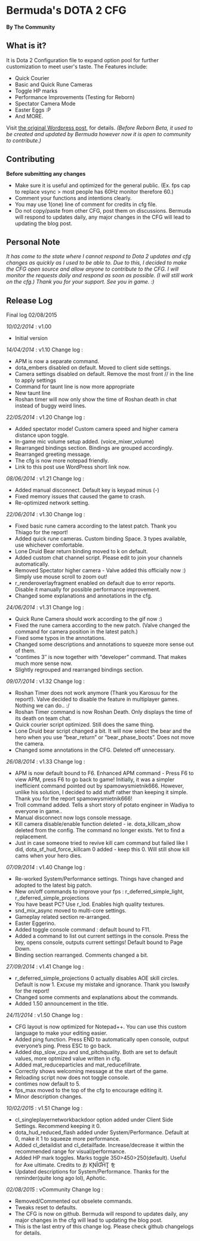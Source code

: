 ﻿Bermuda's DOTA 2 CFG
==============
**By The Community**



What is it?
--------------
It is Dota 2 Configuration file to expand option pool for further customization to meet user's taste.
The Features include:
- Quick Courier
- Basic and Quick Rune Cameras
- Toggle HP marks
- Performance Improvements (Testing for Reborn)
- Spectator Camera Mode
- Easter Eggs :P
- And MORE.

Visit [the original Wordpress post](wp.me/p18fP6-ir), for details.
*(Before Reborn Beta, it used to be created and updated by Bermuda however now it is open to community to contribute.)*

Contributing
--------------
**Before submitting any changes**
- Make sure it is useful and optimized for the general public. (Ex. fps cap to replace vsync > most people has 60Hz monitor therefore 60.)
- Comment your functions and intentions clearly.
- You may use 1(one) line of comment for credits in cfg file.
- Do not copy/paste from other CFG, post them on discussions.
Bermuda will respond to updates daily, any major changes in the CFG will lead to updating the blog post.


Personal Note
--------------
*It has come to the state where I cannot respond to Dota 2 updates and cfg changes as quickly as I used to be able to.*
*Due to this, I decided to make the CFG open source and allow anyone to contribute to the CFG. I will monitor the requests daily and respond as soon as possible. (I will still work on the cfg.)*
*Thank you for your support. See you in game. :)*


Release Log
--------------
Final log 02/08/2015

*10/02/2014* : v1.00
- Initial version

*14/04/2014* : v1.10
Change log :
- APM is now a separate command.
- dota_embers disabled on default. Moved to client side settings.
- Camera settings disabled on default. Remove the most front // in the line to apply settings
- Command for taunt line is now more appropriate
- New taunt line
- Roshan timer will now only show the time of Roshan death in chat instead of buggy weird lines.

*22/05/2014* : v1.20
Change log :
- Added spectator mode! Custom camera speed and higher camera distance upon toggle.
- In-game mic volume setup added. (voice_mixer_volume)
- Rearranged bindings section. Bindings are grouped accordingly.
- Rearranged greeting message.
- The cfg is now more notepad friendly.
- Link to this post use WordPress short link now.

*08/06/2014* : v1.21
Change log :
- Added manual disconnect. Default key is keypad minus (-)
- Fixed memory issues that caused the game to crash.
- Re-optimized network setting.

*22/06/2014* : v1.30
Change log :
- Fixed basic rune camera according to the latest patch. Thank you Thiago for the report!
- Added quick rune cameras. Custom binding Space. 3 types available, use whichever comfortable.
- Lone Druid Bear return binding moved to k on default.
- Added custom chat channel script. Please edit to join your channels automatically.
- Removed Spectator higher camera - Valve added this officially now :) Simply use mouse scroll to zoom out!
- r_renderoverlayfragment enabled on default due to error reports. Disable it manually for possible performance improvement.
- Changed some explanations and annotations in the cfg.

*24/06/2014* : v1.31
Change log :
- Quick Rune Camera should work according to the gif now :)
- Fixed the rune camera according to the new patch. (Valve changed the command for camera position in the latest patch.)
- Fixed some typos in the annotations.
- Changed some descriptions and annotations to squeeze more sense out of them.
- “contimes 3″ is now together with “developer” command. That makes much more sense now.
- Slightly regrouped and rearranged bindings section.

*09/07/2014* : v1.32
Change log :
- Roshan Timer does not work anymore (Thank you Karosuu for the report!). Valve decided to disable the feature in multiplayer games. Nothing we can do.. :/
- Roshan Timer command is now Roshan Death. Only displays the time of its death on team chat.
- Quick courier script optimized. Still does the same thing.
- Lone Druid bear script changed a bit. It will now select the bear and the hero when you use “bear_return” or “bear_phase_boots”. Does not move the camera.
- Changed some annotations in the CFG. Deleted off unnecessary.

*26/08/2014* : v1.33
Change log :
- APM is now default bound to F6. Enhanced APM command - Press F6 to view APM, press F6 to go back to game! Initially, it was a simpler inefficient command pointed out by spamowysmietnik666. However, unlike his solution, I decided to add stuff rather than keeping it simple. Thank you for the report spamowysmietnik666!
- Troll command added. Tells a short story of potato engineer in Wadiya to everyone in game..
- Manual disconnect now logs console message.
- Kill camera disable/enable function deleted - ie. dota_killcam_show deleted from the config. The command no longer exists. Yet to find a replacement.
- Just in case someone tried to revive kill cam command but failed like I did, dota_sf_hud_force_killcam 0 added - keep this 0. Will still show kill cams when your hero dies.

*07/09/2014* : v1.40
Change log :
- Re-worked System/Performance settings. Things have changed and adopted to the latest big patch.
- New on/off commands to improve your fps : r_deferred_simple_light, r_deferred_simple_projections
- You have beast PC? Use r_lod. Enables high quality textures.
- snd_mix_async moved to multi-core settings.
- Gameplay related section re-arranged.
- Easter Eggerino.
- Added toggle console command : default bound to F11.
- Added a command to list out current settings in the console. Press the key, opens console, outputs current settings! Default bound to Page Down.
- Binding section rearranged. Comments changed a bit.

*27/09/2014* : v1.41
Change log :
- r_deferred_simple_projections 0 actually disables AOE skill circles. Default is now 1. Excuse my mistake and ignorance. Thank you Iѕмαιℓy for the report!
- Changed some comments and explanations about the commands.
- Added 1.50 announcement in the title.

*24/11/2014* : v1.50
Change log :
- CFG layout is now optimized for Notepad++. You can use this custom language to make your editing easier.
- Added ping function. Press END to automatically open console, output everyone’s ping. Press ESC to go back.
- Added dsp_slow_cpu and snd_pitchquality. Both are set to default values, more optmized value written in cfg.
- Added mat_reduceparticles and mat_reducefillrate.
- Correctly shows welcoming message at the start of the game.
- Reloading script now does not toggle console.
- contimes now default to 5.
- fps_max moved to the top of the cfg to encourage editing it.
- Minor description changes.

*10/02/2015* : v1.51
Change log :
- cl_singleplayernetworkbackdoor option added under Client Side Settings. Recommend keeping it 0.
- dota_hud_reduced_flash added under System/Performance. Default at 0, make it 1 to squeeze more performance.
- Added cl_detaildist and cl_detailfade. Increase/decrease it within the recommended range for visual/performance.
- Added HP mark toggles. Marks toggle 350>450>250(default). Useful for Axe ultimate. Credits to お ƘƝȊƓȞƮ を
- Updated descriptions for System/Performance. Thanks for the reminder(quite long ago lol), Aphotic.

*02/08/2015* : vCommunity
Change log :
- Removed/Commented out obselete commands.
- Tweaks reset to defaults.
- The CFG is now on github. Bermuda will respond to updates daily, any major changes in the cfg will lead to updating the blog post.
- This is the last entry of this change log. Please check github changelogs for details.